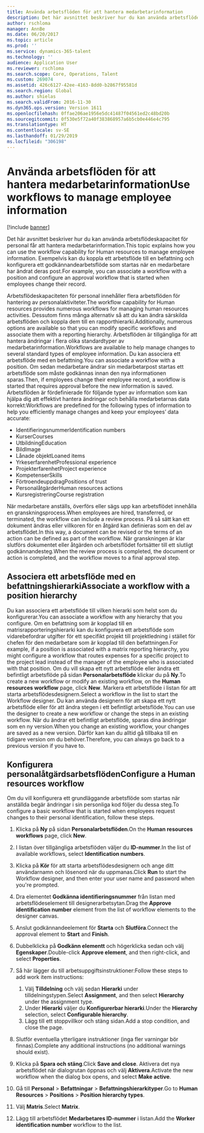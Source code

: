 ```yaml
---
title: Använda arbetsflöden för att hantera medarbetarinformation
description: Det här avsnittet beskriver hur du kan använda arbetsflödeskapacitet för personal får att hantera medarbetarinformation. Exempelvis kan du koppla ett arbetsflöde till en befattning och konfigurera ett godkännandearbetsflöde som startas när en medarbetare har ändrat deras post.
author: rschloma
manager: AnnBe
ms.date: 06/20/2017
ms.topic: article
ms.prod: ''
ms.service: dynamics-365-talent
ms.technology: ''
audience: Application User
ms.reviewer: rschloma
ms.search.scope: Core, Operations, Talent
ms.custom: 269074
ms.assetid: 426c6127-42ee-4163-8dd0-b2867f95581d
ms.search.region: Global
ms.author: shielas
ms.search.validFrom: 2016-11-30
ms.dyn365.ops.version: Version 1611
ms.openlocfilehash: 0ffae206ae1956e5dc41487f04561ed2c48bd20b
ms.sourcegitcommit: 0f530e5f72a40f383868957a6b5cb0e446e4c795
ms.translationtype: HT
ms.contentlocale: sv-SE
ms.lasthandoff: 01/29/2019
ms.locfileid: "306198"
---
```

# <a name="use-workflows-to-manage-employee-information"></a><span data-ttu-id="40230-104">Använda arbetsflöden för att hantera medarbetarinformation</span><span class="sxs-lookup"><span data-stu-id="40230-104">Use workflows to manage employee information</span></span>

[!include [banner](includes/banner.md)]

<span data-ttu-id="40230-105">Det här avsnittet beskriver hur du kan använda arbetsflödeskapacitet för personal får att hantera medarbetarinformation.</span><span class="sxs-lookup"><span data-stu-id="40230-105">This topic explains how you can use the workflow capability for Human resources to manage employee information.</span></span> <span data-ttu-id="40230-106">Exempelvis kan du koppla ett arbetsflöde till en befattning och konfigurera ett godkännandearbetsflöde som startas när en medarbetare har ändrat deras post.</span><span class="sxs-lookup"><span data-stu-id="40230-106">For example, you can associate a workflow with a position and configure an approval workflow that is started when employees change their record.</span></span>

<span data-ttu-id="40230-107">Arbetsflödeskapaciteten för personal innehåller flera arbetsflöden för hantering av personalaktiviteter.</span><span class="sxs-lookup"><span data-stu-id="40230-107">The workflow capability for Human resources provides numerous workflows for managing human resources activities.</span></span> <span data-ttu-id="40230-108">Dessutom finns många alternativ så att du kan ändra särskilda arbetsflöden och koppla dem till en rapporthierarki.</span><span class="sxs-lookup"><span data-stu-id="40230-108">Additionally, numerous options are available so that you can modify specific workflows and associate them with a reporting hierarchy.</span></span> <span data-ttu-id="40230-109">Arbetsflöden är tillgängliga för att hantera ändringar i flera olika standardtyper av medarbetarinformation.</span><span class="sxs-lookup"><span data-stu-id="40230-109">Workflows are available to help manage changes to several standard types of employee information.</span></span> <span data-ttu-id="40230-110">Du kan associera ett arbetsflöde med en befattning.</span><span class="sxs-lookup"><span data-stu-id="40230-110">You can associate a workflow with a position.</span></span> <span data-ttu-id="40230-111">Om sedan medarbetare ändrar sin medarbetarpost startas ett arbetsflöde som måste godkännas innan den nya informationen sparas.</span><span class="sxs-lookup"><span data-stu-id="40230-111">Then, if employees change their employee record, a workflow is started that requires approval before the new information is saved.</span></span> <span data-ttu-id="40230-112">Arbetsflöden är fördefinierade för följande typer av information som kan hjälpa dig att effektivt hantera ändringar och behålla medarbetarnas data korrekt:</span><span class="sxs-lookup"><span data-stu-id="40230-112">Workflows are predefined for the following types of information to help you efficiently manage changes and keep your employees’ data accurate:</span></span>

-   <span data-ttu-id="40230-113">Identifieringsnummer</span><span class="sxs-lookup"><span data-stu-id="40230-113">Identification numbers</span></span>
-   <span data-ttu-id="40230-114">Kurser</span><span class="sxs-lookup"><span data-stu-id="40230-114">Courses</span></span>
-   <span data-ttu-id="40230-115">Utbildning</span><span class="sxs-lookup"><span data-stu-id="40230-115">Education</span></span>
-   <span data-ttu-id="40230-116">Bild</span><span class="sxs-lookup"><span data-stu-id="40230-116">Image</span></span>
-   <span data-ttu-id="40230-117">Lånade objekt</span><span class="sxs-lookup"><span data-stu-id="40230-117">Loaned items</span></span>
-   <span data-ttu-id="40230-118">Yrkeserfarenhet</span><span class="sxs-lookup"><span data-stu-id="40230-118">Professional experience</span></span>
-   <span data-ttu-id="40230-119">Projekterfarenhet</span><span class="sxs-lookup"><span data-stu-id="40230-119">Project experience</span></span>
-   <span data-ttu-id="40230-120">Kompetenser</span><span class="sxs-lookup"><span data-stu-id="40230-120">Skills</span></span>
-   <span data-ttu-id="40230-121">Förtroendeuppdrag</span><span class="sxs-lookup"><span data-stu-id="40230-121">Positions of trust</span></span>
-   <span data-ttu-id="40230-122">Personalåtgärder</span><span class="sxs-lookup"><span data-stu-id="40230-122">Human resources actions</span></span>
-   <span data-ttu-id="40230-123">Kursregistrering</span><span class="sxs-lookup"><span data-stu-id="40230-123">Course registration</span></span>

<span data-ttu-id="40230-124">När medarbetare anställs, överförs eller sägs upp kan arbetsflödet innehålla en granskningsprocess.</span><span class="sxs-lookup"><span data-stu-id="40230-124">When employees are hired, transferred, or terminated, the workflow can include a review process.</span></span> <span data-ttu-id="40230-125">På så sätt kan ett dokument ändras eller villkoren för en åtgärd kan definieras som en del av arbetsflödet.</span><span class="sxs-lookup"><span data-stu-id="40230-125">In this way, a document can be revised or the terms of an action can be defined as part of the workflow.</span></span> <span data-ttu-id="40230-126">När granskningen är klar slutförs dokumentet eller åtgärden och arbetsflödet fortsätter till ett slutligt godkännandesteg.</span><span class="sxs-lookup"><span data-stu-id="40230-126">When the review process is completed, the document or action is completed, and the workflow moves to a final approval step.</span></span>

## <a name="associate-a-workflow-with-a-position-hierarchy"></a><span data-ttu-id="40230-127">Associera ett arbetsflöde med en befattningshierarki</span><span class="sxs-lookup"><span data-stu-id="40230-127">Associate a workflow with a position hierarchy</span></span>
<span data-ttu-id="40230-128">Du kan associera ett arbetsflöde till vilken hierarki som helst som du konfigurerar.</span><span class="sxs-lookup"><span data-stu-id="40230-128">You can associate a workflow with any hierarchy that you configure.</span></span> <span data-ttu-id="40230-129">Om en befattning som är kopplad till en matrisrapporteringshierarki kan du konfigurera ett arbetsflöde som vidarebefordrar utgifter för ett specifikt projekt till projektledning i stället för chefen för den medarbetare som är kopplad till den befattningen.</span><span class="sxs-lookup"><span data-stu-id="40230-129">For example, if a position is associated with a matrix reporting hierarchy, you might configure a workflow that routes expenses for a specific project to the project lead instead of the manager of the employee who is associated with that position.</span></span> <span data-ttu-id="40230-130">Om du vill skapa ett nytt arbetsflöde eller ändra ett befintligt arbetsflöde på sidan **Personalarbetsflöde** klickar du på **Ny**.</span><span class="sxs-lookup"><span data-stu-id="40230-130">To create a new workflow or modify an existing workflow, on the **Human resources workflow** page, click **New**.</span></span> <span data-ttu-id="40230-131">Markera ett arbetsflöde i listan för att starta arbetsflödesdesignern.</span><span class="sxs-lookup"><span data-stu-id="40230-131">Select a workflow in the list to start the Workflow designer.</span></span> <span data-ttu-id="40230-132">Du kan använda designern för att skapa ett nytt arbetsflöde eller för att ändra stegen i ett befintligt arbetsflöde.</span><span class="sxs-lookup"><span data-stu-id="40230-132">You can use the designer to create a new workflow or change the steps in an existing workflow.</span></span> <span data-ttu-id="40230-133">När du ändrar ett befintligt arbetsflöde, sparas dina ändringar som en ny version.</span><span class="sxs-lookup"><span data-stu-id="40230-133">When you change an existing workflow, your changes are saved as a new version.</span></span> <span data-ttu-id="40230-134">Därför kan kan du alltid gå tillbaka till en tidigare version om du behöver.</span><span class="sxs-lookup"><span data-stu-id="40230-134">Therefore, you can always go back to a previous version if you have to.</span></span>

## <a name="configure-a-human-resources-workflow"></a><span data-ttu-id="40230-135">Konfigurera personalåtgärdsarbetsflöden</span><span class="sxs-lookup"><span data-stu-id="40230-135">Configure a Human resources workflow</span></span>
<span data-ttu-id="40230-136">Om du vill konfigurera ett grundläggande arbetsflöde som startas när anställda begär ändringar i sin personliga kod följer du dessa steg.</span><span class="sxs-lookup"><span data-stu-id="40230-136">To configure a basic workflow that is started when employees request changes to their personal identification, follow these steps.</span></span>

1.  <span data-ttu-id="40230-137">Klicka på **Ny** på sidan **Personalarbetsflöden**.</span><span class="sxs-lookup"><span data-stu-id="40230-137">On the **Human resources workflows** page, click **New**.</span></span>
2.  <span data-ttu-id="40230-138">I listan över tillgängliga arbetsflöden väljer du **ID-nummer**.</span><span class="sxs-lookup"><span data-stu-id="40230-138">In the list of available workflows, select **Identification numbers**.</span></span>
3.  <span data-ttu-id="40230-139">Klicka på **Kör** för att starta arbetsflödesdesignern och ange ditt användarnamn och lösenord när du uppmanas.</span><span class="sxs-lookup"><span data-stu-id="40230-139">Click **Run** to start the Workflow designer, and then enter your user name and password when you're prompted.</span></span>
4.  <span data-ttu-id="40230-140">Dra elementet **Godkänna identifieringsnummer** från listan med arbetsflödeselement till designerarbetsytan.</span><span class="sxs-lookup"><span data-stu-id="40230-140">Drag the **Approve identification number** element from the list of workflow elements to the designer canvas.</span></span>
5.  <span data-ttu-id="40230-141">Anslut godkännandeelement för **Starta** och **Slutföra**.</span><span class="sxs-lookup"><span data-stu-id="40230-141">Connect the approval element to **Start** and **Finish**.</span></span>
6.  <span data-ttu-id="40230-142">Dubbelklicka på **Godkänn elementt** och högerklicka sedan och välj **Egenskaper**.</span><span class="sxs-lookup"><span data-stu-id="40230-142">Double-click **Approve element**, and then right-click, and select **Properties**.</span></span>
7.  <span data-ttu-id="40230-143">Så här lägger du till arbetsuppgiftsinstruktioner:</span><span class="sxs-lookup"><span data-stu-id="40230-143">Follow these steps to add work item instructions:</span></span>
    1.  <span data-ttu-id="40230-144">Välj **Tilldelning** och välj sedan **Hierarki** under tilldelningstypen.</span><span class="sxs-lookup"><span data-stu-id="40230-144">Select **Assignment**, and then select **Hierarchy** under the assignment type.</span></span>
    2.  <span data-ttu-id="40230-145">Under **Hierarki** väljer du **Konfigurerbar hierarki**.</span><span class="sxs-lookup"><span data-stu-id="40230-145">Under the **Hierarchy** selection, select **Configurable hierarchy**.</span></span>
    3.  <span data-ttu-id="40230-146">Lägg till ett stoppvillkor och stäng sidan.</span><span class="sxs-lookup"><span data-stu-id="40230-146">Add a stop condition, and close the page.</span></span>

8.  <span data-ttu-id="40230-147">Slutför eventuella ytterligare instruktioner (inga fler varningar bör finnas).</span><span class="sxs-lookup"><span data-stu-id="40230-147">Complete any additional instructions (no additional warnings should exist).</span></span>
9.  <span data-ttu-id="40230-148">Klicka på **Spara och stäng**.</span><span class="sxs-lookup"><span data-stu-id="40230-148">Click **Save and close**.</span></span> <span data-ttu-id="40230-149">Aktivera det nya arbetsflödet när dialogrutan öppnas och välj **Aktivera**.</span><span class="sxs-lookup"><span data-stu-id="40230-149">Activate the new workflow when the dialog box opens, and select **Make active**.</span></span>
10. <span data-ttu-id="40230-150">Gå till **Personal** &gt; **Befattningar** &gt; **Befattningshierarkityper**.</span><span class="sxs-lookup"><span data-stu-id="40230-150">Go to **Human Resources** &gt; **Positions** &gt; **Position hierarchy types**.</span></span>
11. <span data-ttu-id="40230-151">Välj **Matris**.</span><span class="sxs-lookup"><span data-stu-id="40230-151">Select **Matrix**.</span></span>
12. <span data-ttu-id="40230-152">Lägg till arbetsflödet **Medarbetares ID-nummer** i listan.</span><span class="sxs-lookup"><span data-stu-id="40230-152">Add the **Worker identification number** workflow to the list.</span></span>




